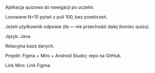 Aplikacja quizowa do nawigacji po uczelni.

Losowane N=10 pytań z puli 100, bez powtórzeń.

Jeżeli użytkownik odpowie źle — nie przechodzi dalej (koniec quizu).

Język: Java.

Relacyjna baza danych.

Projekt: Figma + Miro + Android Studio; repo na GitHub.


Link Miro:
Link Figma: 
